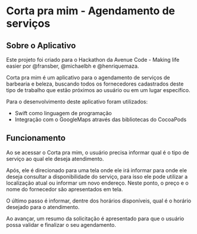 Corta pra mim - Agendamento de serviços
========================================

Sobre o Aplicativo
-------------

Este projeto foi criado para o Hackathon da Avenue Code - Making life easier por @fransber, @michaelbh e @henriquemaza.

Corta pra mim é um aplicativo para o agendamento de serviços de barbearia e beleza, buscando todos os fornecedores cadastrados deste tipo de trabalho que estão próximos ao usuário ou em um lugar específico.

Para o desenvolvimento deste aplicativo foram utilizados:

- Swift como linguagem de programação
- Integração com o GoogleMaps através das bibliotecas do CocoaPods


Funcionamento
-------------

Ao se acessar o Corta pra mim, o usuário precisa informar qual é o tipo de serviço ao qual ele deseja atendimento. 

Após, ele é direcionado para uma tela onde ele irá informar para onde ele deseja consultar a disponibilidade do serviço, para isso ele pode utilizar a localização atual ou informar um novo endereço. Neste ponto, o preço e o nome do fornecedor são apresentados em tela.

O último passo é informar, dentre dos horários disponíveis, qual é o horário desejado para o atendimento.

Ao avançar, um resumo da solicitação é apresentado para que o usuário possa validar e finalizar o seu agendamento.
